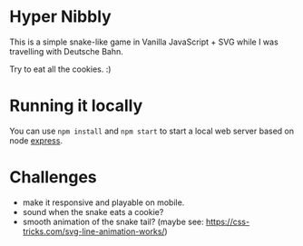 # Hyper Nibbly

This is a simple snake-like game in Vanilla JavaScript + SVG while I was travelling with Deutsche Bahn. 

Try to eat all the cookies. :)

# Running it locally

You can use `npm install` and `npm start` to start a local web server based on node [express](https://expressjs.com).

# Challenges

- make it responsive and playable on mobile.
- sound when the snake eats a cookie?
- smooth animation of the snake tail? (maybe see: https://css-tricks.com/svg-line-animation-works/)
